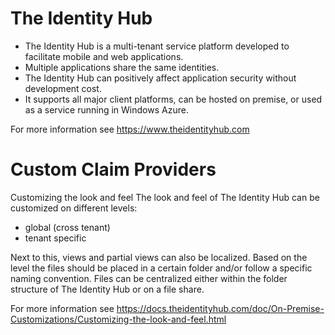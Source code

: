 
# The Identity Hub

- The Identity Hub is a multi-tenant service platform developed to facilitate mobile and web applications.
- Multiple applications share the same identities. 
- The Identity Hub can positively affect application security without development cost. 
- It supports all major client platforms, can be hosted on premise, or used as a service running in Windows Azure.

For more information see <a href="https://www.theidentityhub.com" target="_blank">https://www.theidentityhub.com</a>

# Custom Claim Providers

Customizing the look and feel
The look and feel of The Identity Hub can be customized on different levels:

- global (cross tenant)
- tenant specific

Next to this, views and partial views can also be localized.
Based on the level the files should be placed in a certain folder and/or follow a specific naming convention.
Files can be centralized either within the folder structure of The Identity Hub or on a file share.

For more information see <a href="https://docs.theidentityhub.com/doc/On-Premise-Customizations/Customizing-the-look-and-feel.html" target="_blank">https://docs.theidentityhub.com/doc/On-Premise-Customizations/Customizing-the-look-and-feel.html</a> 

